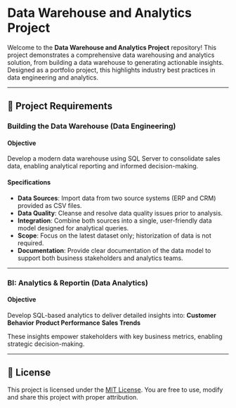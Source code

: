 # Data Warehouse and Analytics Project

Welcome to the **Data Warehouse and Analytics Project** repository!
This project demonstrates a comprehensive data warehousing and analytics solution, from building a data warehouse to generating actionable insights. Designed as a portfolio project, this highlights industry best practices in data engineering and analytics. 

---

## 🚀 Project Requirements

### Building the Data Warehouse (Data Engineering)

#### Objective
Develop a modern data warehouse using SQL Server to consolidate sales data, enabling analytical reporting and informed decision-making.

#### Specifications
- **Data Sources**: Import data from two source systems (ERP and CRM) provided as CSV files.
- **Data Quality**: Cleanse and resolve data quality issues prior to analysis.
- **Integration**: Combine both sources into a single, user-friendly data model designed for analytical queries.
- **Scope**: Focus on the latest dataset only; historization of data is not required.
- **Documentation**: Provide clear documentation of the data model to support both business stakeholders and analytics teams.

---

### BI: Analytics & Reportin (Data Analytics)

#### Objective
Develop SQL-based analytics to deliver detailed insights into:
**Customer Behavior**
**Product Performance**
**Sales Trends**

These insights empower stakeholders with key business metrics, enabling strategic decision-making.

---

## 📝 License

This project is licensed under the [MIT License](LICENSE). You are free to use, modify and share this project with proper attribution. 
